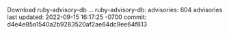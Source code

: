 Download ruby-advisory-db ...
ruby-advisory-db:
  advisories:	604 advisories
  last updated:	2022-09-15 16:17:25 -0700
  commit:	d4e4e85a1540a2b9283520af2ae64dc9ee64f813
